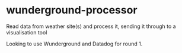 # wunderground-processor
Read data from weather site(s) and process it, sending it through to a visualisation tool

Looking to use Wunderground and Datadog for round 1.
